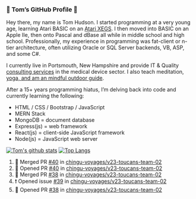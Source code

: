 ### 👋 Tom’s GitHub Profile 👋

Hey there, my name is Tom Hudson. I started programming at a very young age, learning Atari BASIC on an [Atari XEGS](https://en.wikipedia.org/wiki/Atari_XEGS). I then moved into BASIC on an Apple IIe, then onto Pascal and dBase all while in middle school and high school. Professionally, my experience in programming was fat-client or n-tier architecture, often utilizing Oracle or SQL Server backends, VB, ASP, and some C#.


I currently live in Portsmouth, New Hampshire and provide IT & Quality [consulting services](https://www.linkedin.com/in/hudsonthomas/) in the medical device sector. I also teach meditation, [yoga, and am an mindful outdoor guide](https://tom-hudson.com).

After a 15+ years programming hiatus, I’m delving back into code and currently learning the following:

- HTML / CSS / Bootstrap / JavaScript
- MERN Stack
- MongoDB = document database
- Express(js) = web framework
- React(js) = client-side JavaScript framework
- Node(js) = JavaScript web server

[![Tom's github stats](https://github-readme-stats.vercel.app/api?username=tomrhudson&count_private=true?theme=dark)](https://github.com/anuraghazra/github-readme-stats)
[![Top Langs](https://github-readme-stats.vercel.app/api/top-langs/?username=tomrhudson&layout=compact)](https://github.com/anuraghazra/github-readme-stats)

<!--START_SECTION:activity-->
1. 🎉 Merged PR [#40](https://github.com//chingu-voyages/v23-toucans-team-02/pull/40) in [chingu-voyages/v23-toucans-team-02](https://github.com//chingu-voyages/v23-toucans-team-02)
2. 💪 Opened PR [#40](https://github.com//chingu-voyages/v23-toucans-team-02/pull/40) in [chingu-voyages/v23-toucans-team-02](https://github.com//chingu-voyages/v23-toucans-team-02)
3. 🎉 Merged PR [#38](https://github.com//chingu-voyages/v23-toucans-team-02/pull/38) in [chingu-voyages/v23-toucans-team-02](https://github.com//chingu-voyages/v23-toucans-team-02)
4. ❗️ Opened issue [#39](https://github.com//chingu-voyages/v23-toucans-team-02/issues/39) in [chingu-voyages/v23-toucans-team-02](https://github.com//chingu-voyages/v23-toucans-team-02)
5. 💪 Opened PR [#38](https://github.com//chingu-voyages/v23-toucans-team-02/pull/38) in [chingu-voyages/v23-toucans-team-02](https://github.com//chingu-voyages/v23-toucans-team-02)
<!--END_SECTION:activity-->
